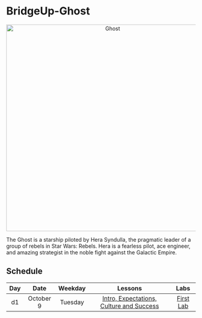 # BridgeUp-Ghost

<p align="center">
  <img  src="http://www.jedinews.co.uk/wp-content/uploads/2018/01/forces-of-destiny-comic-hera.jpg" width="550px" alt="Ghost">
</p>

The Ghost is a starship piloted by Hera Syndulla, the pragmatic leader of a group of rebels in Star Wars: Rebels. Hera is a fearless pilot, ace engineer, and amazing strategist in the noble fight against the Galactic Empire.


## Schedule
| Day | Date | Weekday | Lessons | Labs |
|:---:|:-----------:|:-------:|:-----------:|:-----------:|
| d1 |October 9 |Tuesday | [Intro, Expectations, Culture and Success](./d1/lessons)| [First Lab](./d1/labs)|
